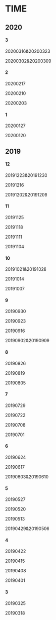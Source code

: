 # TIME

## 2020

#### 3

20200316&20200323

20200302&20200309

#### 2

20200217

20200210

20200203

#### 1

20200127

20200120

## 2019

#### 12

20191223&20191230

20191216

20191202&20191209

#### 11

20191125

20191118

20191111

20191104

#### 10

20191021&20191028

20191014

20191007

#### 9

20190930

20190923

20190916

20190902&20190909

#### 8

20190826

20190819

20190805

#### 7

20190729

20190722

20190708

20190701

#### 6

20190624

20190617

20190603&20190610

#### 5

20190527

20190520

20190513

20190429&20190506

#### 4

20190422

20190415

20190408

20190401

#### 3

20190325

20190318

